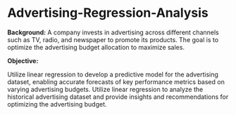 # Advertising-Regression-Analysis

**Background:** A company invests in advertising across different channels such as TV, radio, and newspaper to promote its products. The goal is to optimize the advertising budget allocation to maximize sales.

**Objective:**

Utilize linear regression to develop a predictive model for the advertising dataset, enabling accurate forecasts of key performance metrics based on varying advertising budgets.
Utilize linear regression to analyze the historical advertising dataset and provide insights and recommendations for optimizing the advertising budget.
